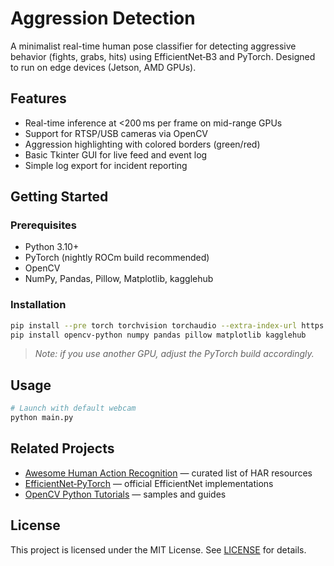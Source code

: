 # Aggression Detection

A minimalist real-time human pose classifier for detecting aggressive behavior (fights, grabs, hits) using EfficientNet‑B3 and PyTorch. Designed to run on edge devices (Jetson, AMD GPUs).

## Features

* Real-time inference at <200 ms per frame on mid-range GPUs
* Support for RTSP/USB cameras via OpenCV
* Aggression highlighting with colored borders (green/red)
* Basic Tkinter GUI for live feed and event log
* Simple log export for incident reporting

## Getting Started

### Prerequisites

* Python 3.10+
* PyTorch (nightly ROCm build recommended)
* OpenCV
* NumPy, Pandas, Pillow, Matplotlib, kagglehub

### Installation

```bash
pip install --pre torch torchvision torchaudio --extra-index-url https://download.pytorch.org/whl/nightly/rocm6.4
pip install opencv-python numpy pandas pillow matplotlib kagglehub
```

> *Note: if you use another GPU, adjust the PyTorch build accordingly.*

## Usage

```bash
# Launch with default webcam
python main.py
```


## Related Projects

* [Awesome Human Action Recognition](https://github.com/princeton-vl/awesome-human-action-recognition) — curated list of HAR resources
* [EfficientNet‑PyTorch](https://github.com/lukemelas/EfficientNet-PyTorch) — official EfficientNet implementations
* [OpenCV Python Tutorials](https://github.com/opencv/opencv/tree/master/samples/python) — samples and guides

## License

This project is licensed under the MIT License. See [LICENSE](LICENSE) for details.
